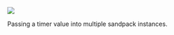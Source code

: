 ![](https://db-feed.s3.us-east-1.amazonaws.com/next-s3-uploads/07255d0c-be1b-4e8d-95fd-56bab544c7c2/gif-2023-05-07_18-39-43.gif)

Passing a timer value into multiple sandpack instances.